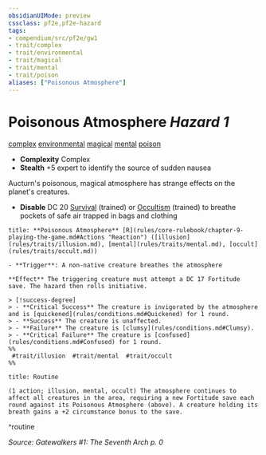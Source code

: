 ```yaml
---
obsidianUIMode: preview
cssclass: pf2e,pf2e-hazard
tags:
- compendium/src/pf2e/gw1
- trait/complex
- trait/environmental
- trait/magical
- trait/mental
- trait/poison
aliases: ["Poisonous Atmosphere"]
---
```

# Poisonous Atmosphere *Hazard 1*  
[complex](rules/traits/complex.md "Complex Hazard Trait")  [environmental](rules/traits/environmental.md "Environmental Hazard Trait")  [magical](rules/traits/magical.md "Magical Item Trait")  [mental](rules/traits/mental.md "Mental Effect Trait")  [poison](rules/traits/poison.md "Poison Effect Trait")  

- **Complexity** Complex
- **Stealth** +5 expert to identify the source of sudden nausea  

Aucturn's poisonous, magical atmosphere has strange effects on the planet's creatures.

- **Disable** DC 20 [Survival](compendium/skills.md#Survival) (trained) or [Occultism](compendium/skills.md#Occultism) (trained) to breathe pockets of safe air trapped in bags and clothing  

```ad-embed-ability
title: **Poisonous Atmosphere** [R](rules/core-rulebook/chapter-9-playing-the-game.md#Actions "Reaction") ([illusion](rules/traits/illusion.md), [mental](rules/traits/mental.md), [occult](rules/traits/occult.md))

- **Trigger**: A non-native creature breathes the atmosphere

**Effect** The triggering creature must attempt a DC 17 Fortitude save. The hazard then rolls initiative.

> [!success-degree] 
> - **Critical Success** The creature is invigorated by the atmosphere and is [quickened](rules/conditions.md#Quickened) for 1 round.
> - **Success** The creature is unaffected.
> - **Failure** The creature is [clumsy](rules/conditions.md#Clumsy).
> - **Critical Failure** The creature is [confused](rules/conditions.md#Confused) for 1 round.  
%%
 #trait/illusion  #trait/mental  #trait/occult 
%%
```

```ad-pf2-summary
title: Routine

(1 action; illusion, mental, occult) The atmosphere continues to affect all creatures in the area, requiring a new Fortitude save each round against its Poisonous Atmosphere (above). A creature holding its breath gains a +2 circumstance bonus to the save.
```
^routine

*Source: Gatewalkers #1: The Seventh Arch p. 0*